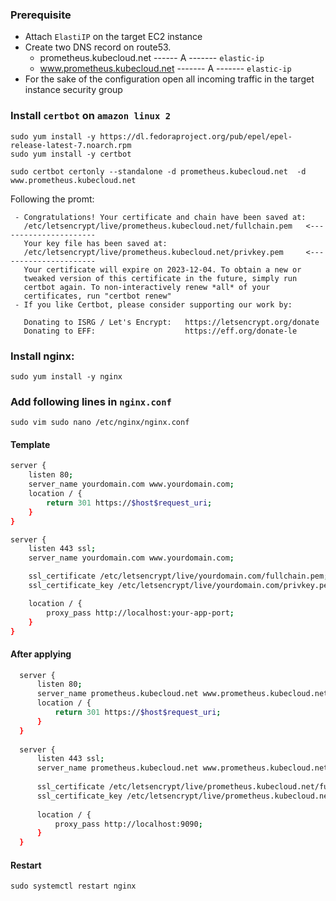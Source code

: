 ### Prerequisite
- Attach `ElastiIP` on the target EC2 instance
- Create two DNS record on route53.
  - prometheus.kubecloud.net ------ A ------- `elastic-ip`
  - www.prometheus.kubecloud.net ------- A ------- `elastic-ip`
- For the sake of the configuration open all incoming traffic in the target instance security group
  
### Install `certbot` on `amazon linux 2`
```
sudo yum install -y https://dl.fedoraproject.org/pub/epel/epel-release-latest-7.noarch.rpm
sudo yum install -y certbot
```

```
sudo certbot certonly --standalone -d prometheus.kubecloud.net  -d  www.prometheus.kubecloud.net
```

Following the promt:
```
 - Congratulations! Your certificate and chain have been saved at:
   /etc/letsencrypt/live/prometheus.kubecloud.net/fullchain.pem   <----------------------
   Your key file has been saved at:
   /etc/letsencrypt/live/prometheus.kubecloud.net/privkey.pem     <----------------------
   Your certificate will expire on 2023-12-04. To obtain a new or
   tweaked version of this certificate in the future, simply run
   certbot again. To non-interactively renew *all* of your
   certificates, run "certbot renew"
 - If you like Certbot, please consider supporting our work by:

   Donating to ISRG / Let's Encrypt:   https://letsencrypt.org/donate
   Donating to EFF:                    https://eff.org/donate-le
```

### Install nginx:
```
sudo yum install -y nginx
```

### Add following lines in `nginx.conf`

```
sudo vim sudo nano /etc/nginx/nginx.conf
```

#### Template
```bash
server {
    listen 80;
    server_name yourdomain.com www.yourdomain.com;
    location / {
        return 301 https://$host$request_uri;
    }
}

server {
    listen 443 ssl;
    server_name yourdomain.com www.yourdomain.com;

    ssl_certificate /etc/letsencrypt/live/yourdomain.com/fullchain.pem;
    ssl_certificate_key /etc/letsencrypt/live/yourdomain.com/privkey.pem;

    location / {
        proxy_pass http://localhost:your-app-port;
    }
}
```

#### After applying
```bash
  server {
      listen 80;
      server_name prometheus.kubecloud.net www.prometheus.kubecloud.net;
      location / {
          return 301 https://$host$request_uri;
      }
  }
  
  server {
      listen 443 ssl;
      server_name prometheus.kubecloud.net www.prometheus.kubecloud.net;
  
      ssl_certificate /etc/letsencrypt/live/prometheus.kubecloud.net/fullchain.pem;
      ssl_certificate_key /etc/letsencrypt/live/prometheus.kubecloud.net/privkey.pem;
  
      location / {
          proxy_pass http://localhost:9090;
      }
  }
```

#### Restart 
```
sudo systemctl restart nginx
```
